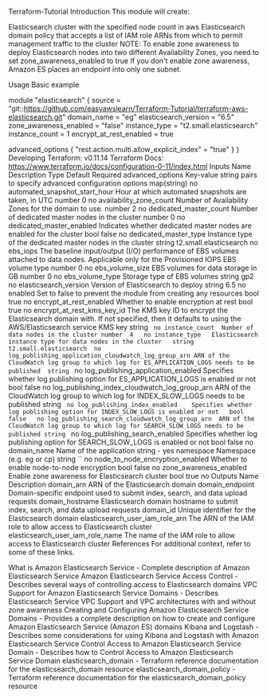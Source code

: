 Terraform-Tutorial
Introduction
This module will create:

Elasticsearch cluster with the specified node count in aws
Elasticsearch domain policy that accepts a list of IAM role ARNs from which to permit management traffic to the cluster
NOTE: To enable zone awareness to deploy Elasticsearch nodes into two different Availability Zones, you need to set zone_awareness_enabled to true If you don't enable zone awareness, Amazon ES places an endpoint into only one subnet.

Usage
Basic example

module "elasticsearch" {
  source                  = "git::https://github.com/easyawslearn/Terraform-Tutorial/terraform-aws-elasticsearch.git"
  domain_name             = "eg"
  elasticsearch_version   = "6.5"
  zone_awareness_enabled  = "false"
  instance_type           = "t2.small.elasticsearch"
  instance_count          = 1
  encrypt_at_rest_enabled = true

  advanced_options {
    "rest.action.multi.allow_explicit_index" = "true"
  }
}
Developing
Terraform: v0.11.14
Terraform Docs: https://www.terraform.io/docs/configuration-0-11/index.html
Inputs
Name	Description	Type	Default	Required
advanced_options	Key-value string pairs to specify advanced configuration options	map(string)	<map>	no
automated_snapshot_start_hour	Hour at which automated snapshots are taken, in UTC	number	0	no
availability_zone_count	Number of Availability Zones for the domain to use.	number	2	no
dedicated_master_count	Number of dedicated master nodes in the cluster	number	0	no
dedicated_master_enabled	Indicates whether dedicated master nodes are enabled for the cluster	bool	false	no
dedicated_master_type	Instance type of the dedicated master nodes in the cluster	string	t2.small.elasticsearch	no
ebs_iops	The baseline input/output (I/O) performance of EBS volumes attached to data nodes. Applicable only for the Provisioned IOPS EBS volume type	number	0	no
ebs_volume_size	EBS volumes for data storage in GB	number	0	no
ebs_volume_type	Storage type of EBS volumes	string	gp2	no
elasticsearch_version	Version of Elasticsearch to deploy	string	6.5	no
enabled	Set to false to prevent the module from creating any resources	bool	true	no
encrypt_at_rest_enabled	Whether to enable encryption at rest	bool	true	no
encrypt_at_rest_kms_key_id	The KMS key ID to encrypt the Elasticsearch domain with. If not specified, then it defaults to using the AWS/Elasticsearch service KMS key	string	``	no
instance_count	Number of data nodes in the cluster	number	4	no
instance_type	Elasticsearch instance type for data nodes in the cluster	string	t2.small.elasticsearch	no
log_publishing_application_cloudwatch_log_group_arn	ARN of the CloudWatch log group to which log for ES_APPLICATION_LOGS needs to be published	string	``	no
log_publishing_application_enabled	Specifies whether log publishing option for ES_APPLICATION_LOGS is enabled or not	bool	false	no
log_publishing_index_cloudwatch_log_group_arn	ARN of the CloudWatch log group to which log for INDEX_SLOW_LOGS needs to be published	string	``	no
log_publishing_index_enabled	Specifies whether log publishing option for INDEX_SLOW_LOGS is enabled or not	bool	false	no
log_publishing_search_cloudwatch_log_group_arn	ARN of the CloudWatch log group to which log for SEARCH_SLOW_LOGS needs to be published	string	``	no
log_publishing_search_enabled	Specifies whether log publishing option for SEARCH_SLOW_LOGS is enabled or not	bool	false	no
domain_name	Name of the application	string	-	yes
namespace	Namespace (e.g. eg or cp)	string	``	no
node_to_node_encryption_enabled	Whether to enable node-to-node encryption	bool	false	no
zone_awareness_enabled	Enable zone awareness for Elasticsearch cluster	bool	true	no
Outputs
Name	Description
domain_arn	ARN of the Elasticsearch domain
domain_endpoint	Domain-specific endpoint used to submit index, search, and data upload requests
domain_hostname	Elasticsearch domain hostname to submit index, search, and data upload requests
domain_id	Unique identifier for the Elasticsearch domain
elasticsearch_user_iam_role_arn	The ARN of the IAM role to allow access to Elasticsearch cluster
elasticsearch_user_iam_role_name	The name of the IAM role to allow access to Elasticsearch cluster
References
For additional context, refer to some of these links.

What is Amazon Elasticsearch Service - Complete description of Amazon Elasticsearch Service
Amazon Elasticsearch Service Access Control - Describes several ways of controlling access to Elasticsearch domains
VPC Support for Amazon Elasticsearch Service Domains - Describes Elasticsearch Service VPC Support and VPC architectures with and without zone awareness
Creating and Configuring Amazon Elasticsearch Service Domains - Provides a complete description on how to create and configure Amazon Elasticsearch Service (Amazon ES) domains
Kibana and Logstash - Describes some considerations for using Kibana and Logstash with Amazon Elasticsearch Service
Control Access to Amazon Elasticsearch Service Domain - Describes how to Control Access to Amazon Elasticsearch Service Domain
elasticsearch_domain - Terraform reference documentation for the elasticsearch_domain resource
elasticsearch_domain_policy - Terraform reference documentation for the elasticsearch_domain_policy resource

